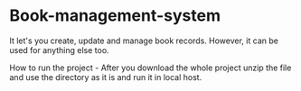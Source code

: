 
# Book-management-system
It let's you create, update and manage book records. However, it can be used for anything else too. 

How to run the project -
After you download the whole project unzip the file and use the directory as it is and run it in local host. 
